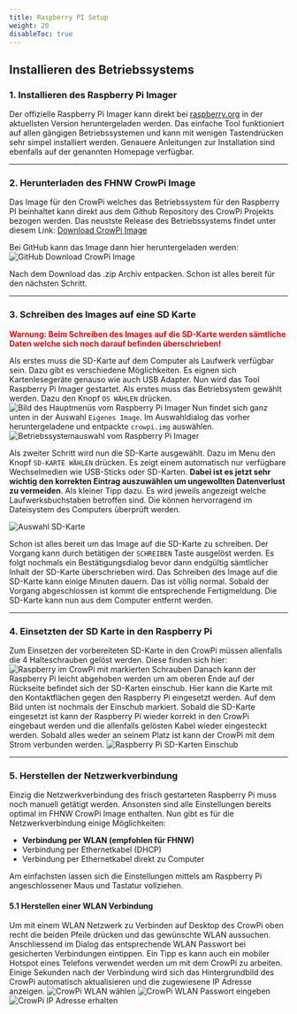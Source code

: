 ```yaml
---
title: Raspberry PI Setup
weight: 20
disableToc: true
---
```


## Installieren des Betriebssystems

### 1. Installieren des Raspberry Pi Imager

Der offizielle Raspberry Pi Imager kann direkt bei [raspberry.org](https://www.raspberrypi.org/software/) in der
aktuellsten Version heruntergeladen werden. Das einfache Tool funktioniert auf allen gängigen Betriebssystemen und kann
mit wenigen Tastendrücken sehr simpel installiert werden. Genauere Anleitungen zur Installation sind ebenfalls auf der
genannten Homepage verfügbar.

---

### 2. Herunterladen des FHNW CrowPi Image

Das Image für den CrowPi welches das Betriebssystem für den Raspberry PI beinhaltet kann direkt aus dem Github
Repository des CrowPi Projekts bezogen werden. Das neustste Release des Betriebssystems findet unter diesem Link:
[Download CrowPi Image](https://github.com/ppmathis/fhnw-crowpi/releases/latest)

Bei GitHub kann das Image dann hier heruntergeladen werden:
![GitHub Download CrowPi Image](/fhnw-crowpi/images/setup/download-crowpi-image.JPG)

Nach dem Download das .zip Archiv entpacken. Schon ist alles bereit für den nächsten Schritt.

---

### 3. Schreiben des Images auf eine SD Karte

 <span style="color:red !important">**Warnung: Beim Schreiben des Images auf die SD-Karte werden sämtliche Daten
 welche sich
noch
darauf befinden überschrieben!**</span>

Als erstes muss die SD-Karte auf dem Computer als Laufwerk verfügbar sein. Dazu gibt es verschiedene Möglichkeiten. Es
eignen sich Kartenlesegeräte genauso wie auch USB Adapter.
Nun wird das Tool Raspberry Pi Imager gestartet. Als erstes muss das Betriebsystem gewählt werden. Dazu den Knopf `OS
WÄHLEN` drücken.
![Bild des Hauptmenüs vom Raspberry Pi Imager](/fhnw-crowpi/images/setup/mainmenu-raspberrypi-imager.JPG)
Nun findet sich ganz unten in der Auswahl `Eigenes Image`. Im Auswahldialog das vorher heruntergeladene und entpackte
 `crowpi.img` auswählen.
![Betriebssystemauswahl vom Raspberry Pi Imager](/fhnw-crowpi/images/setup/selectos-raspberrypi-imager.JPG)

Als zweiter Schritt wird nun die SD-Karte ausgewählt. Dazu im Menu den Knopf `SD-KARTE WÄHLEN` drücken. Es zeigt einem
automatisch nur verfügbare Wechselmedien wie USB-Sticks oder SD-Karten. **Dabei ist es jetzt sehr wichtig den
korrekten Eintrag auszuwählen um ungewollten Datenverlust zu vermeiden**. Als kleiner Tipp dazu. Es wird jeweils
angezeigt welche Laufwerksbuchstaben betroffen sind. Die können hervorragend im Dateisystem des Computers überprüft
werden.

![Auswahl SD-Karte](/fhnw-crowpi/images/setup/selectsdcard-raspberrypi-imager.JPG)

Schon ist alles bereit um das Image auf die SD-Karte zu schreiben. Der Vorgang kann durch betätigen der `SCHREIBEN`
Taste ausgelöst werden. Es folgt nochmals ein Bestätigungsdialog bevor dann endgültig sämtlicher Inhalt der SD-Karte
überschrieben wird. Das Schreiben des Image auf die SD-Karte kann einige Minuten dauern. Das ist völlig normal. Sobald
der Vorgang abgeschlossen ist kommt die entsprechende Fertigmeldung. Die SD-Karte kann nun aus dem Computer entfernt
werden.

---

### 4. Einsetzten der SD Karte in den Raspberry Pi

Zum Einsetzen der vorbereiteten SD-Karte in den CrowPi müssen allenfalls die 4 Halteschrauben gelöst werden. Diese
finden sich hier:
![Raspberry im CrowPi mit markierten Schrauben](/fhnw-crowpi/images/setup/crowpi-raspberrypi-screws.JPG?height=600px)
Danach kann der Raspberry Pi leicht abgehoben werden um am oberen Ende auf der Rückseite befindet sich der SD-Karten
einschub. Hier kann die Karte mit den Kontaktflächen gegen den Raspberry Pi eingesetzt werden. Auf dem Bild unten ist
nochmals der Einschub markiert. Sobald die SD-Karte eingesetzt ist kann der Raspberry Pi wieder korrekt in den CrowPi
eingebaut werden und die allenfalls gelösten Kabel wieder eingesteckt werden. Sobald alles weder an seinem Platz ist
kann der CrowPi mit dem Strom verbunden werden.
 ![Raspberry Pi SD-Karten Einschub](/fhnw-crowpi/images/setup/crowpi-raspberrypi-sdslot.JPG?height=600px)

---

### 5. Herstellen der Netzwerkverbindung
Einzig die Netzwerkverbindung des frisch gestarteten Raspberry Pi muss noch manuell getätigt werden. Ansonsten sind alle
 Einstellungen bereits optimal im FHNW CrowPi Image enthalten. Nun gibt es für die Netzwerkverbindung einige
 Möglichkeiten:

 - **Verbindung per WLAN (empfohlen für FHNW)**
 - Verbindung per Ethernetkabel (DHCP)
 - Verbindung per Ethernetkabel direkt zu Computer

Am einfachsten lassen sich die Einstellungen mittels am Raspberry Pi angeschlossener Maus und Tastatur vollziehen.

#### 5.1 Herstellen einer WLAN Verbindung
Um mit einem WLAN Netzwerk zu Verbinden auf Desktop des CrowPi oben recht die beiden Pfeile drücken und das gewünschte
WLAN aussuchen. Anschliessend im Dialog das entsprechende WLAN Passwort bei gesicherten Verbindungen eintippen. Ein Tipp
 es kann auch ein mobiler Hotspot eines Telefons verwendet werden um mit dem CrowPi zu arbeiten. Einige Sekunden nach
 der Verbindung wird sich das Hintergrundbild des CrowPi automatisch aktualisieren und die zugewiesene IP Adresse
 anzeigen.
 ![CrowPi WLAN wählen](/fhnw-crowpi/images/setup/crowpi-selectwlan.JPG?&width=865px&height=500px)
 ![CrowPi WLAN Passwort eingeben](/fhnw-crowpi/images/setup/crowpi-wlanpassword.JPG?height=500px&width=865px)
 ![CrowPi IP Adresse erhalten](/fhnw-crowpi/images/setup/crowpi-background-ipaddresses.JPG?height=500px&width=865px)
